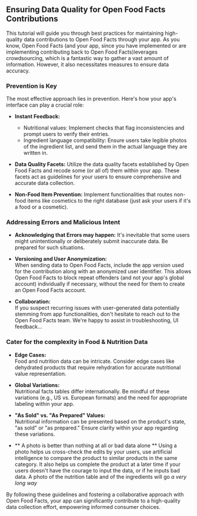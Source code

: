 Ensuring Data Quality for Open Food Facts Contributions
-------------------------------------------------------

This tutorial will guide you through best practices for maintaining high-quality data contributions to Open Food Facts through your app. As you know, Open Food Facts (and your app, since you have implemented or are implementing contributing back to Open Food Facts)leverages crowdsourcing, which is a fantastic way to gather a vast amount of information. However, it also necessitates measures to ensure data accuracy.

### Prevention is Key

The most effective approach lies in prevention. Here's how your app's interface can play a crucial role:

-   **Instant Feedback:**

    -   Nutritional values: Implement checks that flag inconsistencies and prompt users to verify their entries.
    -   Ingredient language compatibility: Ensure users take legible photos of the ingredient list, and send them in the actual language they are written in.
-   **Data Quality Facets:** Utilize the data quality facets established by Open Food Facts and recode some (or all of) them within your app. These facets act as guidelines for your users to ensure comprehensive and accurate data collection.

-   **Non-Food Item Prevention:** Implement functionalities that routes non-food items like cosmetics to the right database (just ask your users if it's a food or a cosmetic).

### Addressing Errors and Malicious Intent

-   **Acknowledging that Errors may happen:** It's inevitable that some users might unintentionally or deliberately submit inaccurate data. Be prepared for such situations.

-   **Versioning and User Anonymization:**\
    When sending data to Open Food Facts, include the app version used for the contribution along with an anonymized user identifier. This allows Open Food Facts to block repeat offenders (and not your app's global account) individually if necessary, without the need for them to create an Open Food Facts account.

-   **Collaboration:**\
    If you suspect recurring issues with user-generated data potentially stemming from app functionalities, don't hesitate to reach out to the Open Food Facts team. We're happy to assist in troubleshooting, UI feedback…

### Cater for the complexity in Food & Nutrition Data

-   **Edge Cases:**\
    Food and nutrition data can be intricate. Consider edge cases like dehydrated products that require rehydration for accurate nutritional value representation.

-   **Global Variations:**\
    Nutritional facts tables differ internationally. Be mindful of these variations (e.g., US vs. European formats) and the need for appropriate labeling within your app.

-   **"As Sold" vs. "As Prepared" Values:**\
    Nutritional information can be presented based on the product's state, "as sold" or "as prepared." Ensure clarity within your app regarding these variations.

- ** A photo is better than nothing at all or bad data alone **
  Using a photo helps us cross-check the edits by your users, use artificial intelligence to compare the product to similar products in the same category. It also helps us complete the product at a later time if your users doesn't have the courage to input the data, or if he inputs bad data. A photo of the nutrition table and of the ingredients will go *a very long way*

By following these guidelines and fostering a collaborative approach with Open Food Facts, your app can significantly contribute to a high-quality data collection effort, empowering informed consumer choices.
